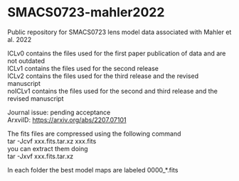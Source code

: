 # SMACS0723-mahler2022
Public repository for SMACS0723 lens model data associated with Mahler et al. 2022

ICLv0 contains the files used for the first paper publication of data and are not outdated\
ICLv1 contains the files used for the second release\
ICLv2 contains the files used for the third release and the revised manuscript\
noICLv1 contains the files used for the second and third release and the revised manuscript

Journal issue: pending acceptance      \
ArxviID: https://arxiv.org/abs/2207.07101    


The fits files are compressed using the following command\
tar -Jcvf xxx.fits.tar.xz xxx.fits \
you can extract them doing  \
tar -Jxvf xxx.fits.tar.xz 

In each folder the best model maps are labeled 0000_*.fits
